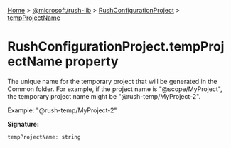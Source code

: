 [Home](./index) &gt; [@microsoft/rush-lib](./rush-lib.md) &gt; [RushConfigurationProject](./rush-lib.rushconfigurationproject.md) &gt; [tempProjectName](./rush-lib.rushconfigurationproject.tempprojectname.md)

# RushConfigurationProject.tempProjectName property

The unique name for the temporary project that will be generated in the Common folder. For example, if the project name is "@scope/MyProject", the temporary project name might be "@rush-temp/MyProject-2".

Example: "@rush-temp/MyProject-2"

**Signature:**
```javascript
tempProjectName: string
```
